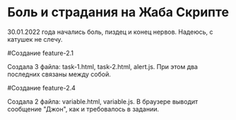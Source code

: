 # Боль и страдания на Жаба Скрипте

30.01.2022 года начались боль, пиздец и конец нервов.
Надеюсь, с катушек не слечу.

#Создание feature-2.1

Создала 3 файла: task-1.html, task-2.html, alert.js. При этом два последних связаны между собой.

#Создание feature-2.4

Создала 2 файла: variable.html, variable.js. В браузере выводит сообщение "Джон", как и требовалось в задании.
